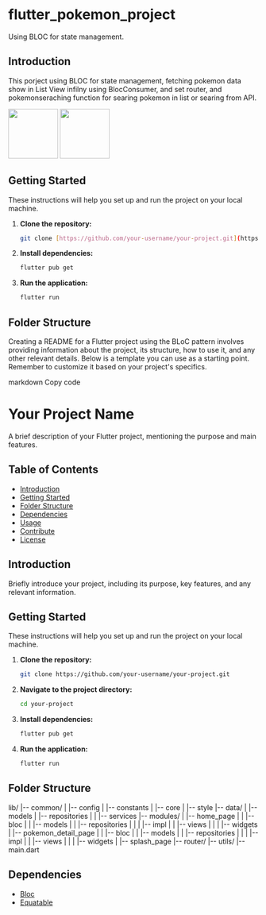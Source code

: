 # flutter_pokemon_project

Using BLOC for state management.

## Introduction

This porject using BLOC for state management, fetching pokemon data show in List View infilny using BlocConsumer, and set router, and pokemonseraching function for searing pokemon in list or searing from API.

<img src="[https://your-image-url.type](https://github.com/baadnk7777777/flutter_bloc_pokedex/assets/70257547/9ce92726-3563-4826-b6c1-0b0016e57cff)" width="100" height="100">
<img src="[https://your-image-url.type](https://github.com/baadnk7777777/flutter_bloc_pokedex/assets/70257547/f5e3c985-c860-4248-93d1-d04ff8950920)" width="100" height="100">

## Getting Started

These instructions will help you set up and run the project on your local machine.

1. **Clone the repository:**

    ```bash
    git clone [https://github.com/your-username/your-project.git](https://github.com/baadnk7777777/flutter_bloc_pokedex.git)
    ```

2. **Install dependencies:**

    ```bash
    flutter pub get
    ```

3. **Run the application:**

    ```bash
    flutter run
    ```

## Folder Structure


Creating a README for a Flutter project using the BLoC pattern involves providing information about the project, its structure, how to use it, and any other relevant details. Below is a template you can use as a starting point. Remember to customize it based on your project's specifics.

markdown
Copy code
# Your Project Name

A brief description of your Flutter project, mentioning the purpose and main features.

## Table of Contents

- [Introduction](#introduction)
- [Getting Started](#getting-started)
- [Folder Structure](#folder-structure)
- [Dependencies](#dependencies)
- [Usage](#usage)
- [Contribute](#contribute)
- [License](#license)

## Introduction

Briefly introduce your project, including its purpose, key features, and any relevant information.

## Getting Started

These instructions will help you set up and run the project on your local machine.

1. **Clone the repository:**

    ```bash
    git clone https://github.com/your-username/your-project.git
    ```

2. **Navigate to the project directory:**

    ```bash
    cd your-project
    ```

3. **Install dependencies:**

    ```bash
    flutter pub get
    ```

4. **Run the application:**

    ```bash
    flutter run
    ```

## Folder Structure

lib/
|-- common/
| |-- config
| |-- constants
| |-- core
| |-- style
|-- data/
| |-- models
| |-- repositories
| | |-- services
|-- modules/
| |-- home_page
| | |-- bloc
| | |-- models
| | |-- repositories
| | | |-- impl
| | |-- views
| | | |-- widgets
| |-- pokemon_detail_page
| | |-- bloc
| | |-- models
| | |-- repositories
| | | |-- impl
| | |-- views
| | | |-- widgets
| |-- splash_page
|-- router/
|-- utils/
|-- main.dart

## Dependencies

- [Bloc](https://pub.dev/packages/bloc)
- [Equatable](https://pub.dev/packages/equatable)
